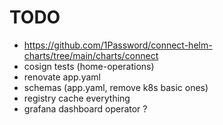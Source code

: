 # TODO

- <https://github.com/1Password/connect-helm-charts/tree/main/charts/connect>
- cosign tests (home-operations)
- renovate app.yaml
- schemas (app.yaml, remove k8s basic ones)
- registry cache everything
- grafana dashboard operator ?
